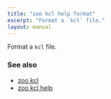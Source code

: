 ```yaml
---
title: "zoo kcl help format"
excerpt: "Format a `kcl` file."
layout: manual
---
```


Format a `kcl` file.

### See also

* [zoo kcl](./zoo_kcl)
* [zoo kcl help](./zoo_kcl_help)
